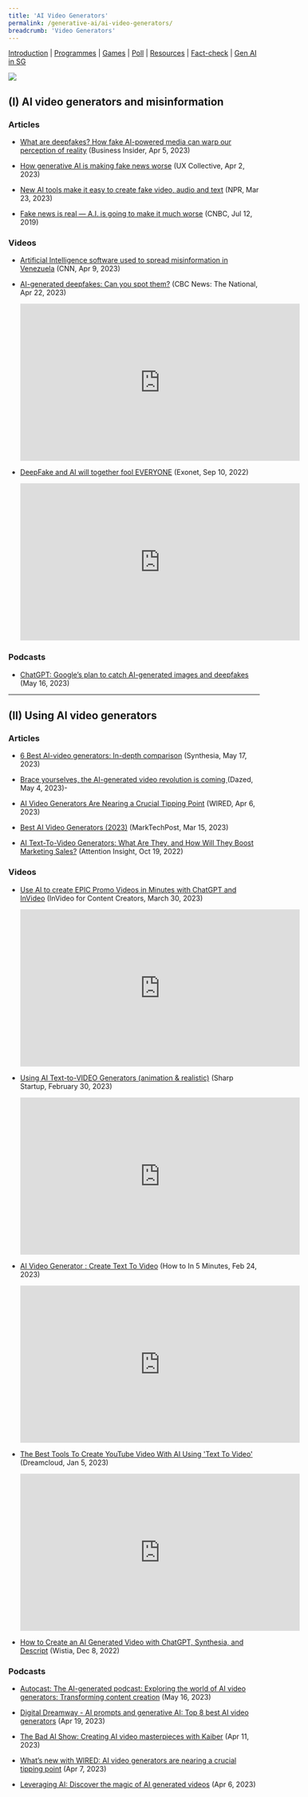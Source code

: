 ```yaml
---
title: 'AI Video Generators'
permalink: /generative-ai/ai-video-generators/
breadcrumb: 'Video Generators'
---
```


[Introduction](/generative-ai/what-is-generative-ai/)  |   [Programmes](/generative-ai/programmes/)  |  [Games](/generative-ai/games/)  |  [Poll](/generative-ai/gen-ai-poll/)  | [Resources](/generative-ai/resource-toolkit/)  | [Fact-check](/generative-ai/fact-checking-tools/)  | [Gen AI in SG](/generative-ai/generative-ai-singapore/)

![](/images/gen-ai-video.png)

## (I) AI video generators and misinformation

### Articles 

- [What are deepfakes? How fake AI-powered media can warp our perception of reality](https://www.businessinsider.com/guides/tech/what-is-deepfake) (Business Insider, Apr 5, 2023)

- [How generative AI is making fake news worse](https://bootcamp.uxdesign.cc/how-generative-ai-is-making-fake-news-worse-4f3408bfca63) (UX Collective, Apr 2, 2023)

- [New AI tools make it easy to create fake video, audio and text](https://www.npr.org/2023/03/23/1165146797/it-takes-a-few-dollars-and-8-minutes-to-create-a-deepfake-and-thats-only-the-sta) (NPR, Mar 23, 2023)

- [Fake news is real — A.I. is going to make it much worse](https://www.cnbc.com/2019/07/12/fake-news-is-real-ai-is-going-to-make-it-much-worse.html) (CNBC, Jul 12, 2019)

  


### Videos

- [Artificial Intelligence software used to spread misinformation in Venezuela](https://edition.cnn.com/videos/world/2023/04/09/exp-venezuela-artificial-intelligence-stefano-pozzebon-fst-04091aseg2-cnni-world.cnn) (CNN, Apr 9, 2023) 

  

- [AI-generated deepfakes: Can you spot them?](https://www.youtube.com/watch?v=gB7oQZDPa1I) (CBC News: The National, Apr 22, 2023)

  <iframe width="560" height="315" src="https://www.youtube.com/embed/gB7oQZDPa1I" title="YouTube video player" frameborder="0" allow="accelerometer; autoplay; clipboard-write; encrypted-media; gyroscope; picture-in-picture; web-share" allowfullscreen></iframe>

  

- [DeepFake and AI will together fool EVERYONE](https://www.youtube.com/watch?v=Wrald_EZgDQ) (Exonet, Sep 10, 2022)

  <iframe width="560" height="315" src="https://www.youtube.com/embed/Wrald_EZgDQ" title="YouTube video player" frameborder="0" allow="accelerometer; autoplay; clipboard-write; encrypted-media; gyroscope; picture-in-picture; web-share" allowfullscreen></iframe>

  

### Podcasts 

- [ChatGPT: Google’s plan to catch AI-generated images and deepfakes](https://open.spotify.com/episode/5Cv45NE41hIYuXVIsnlKn8) (May 16, 2023)

  


<hr>

## (II) Using AI video generators

### Articles 

- [6 Best AI-video generators: In-depth comparison](https://www.synthesia.io/post/best-ai-video-generators) (Synthesia, May 17, 2023)

- [Brace yourselves, the AI-generated video revolution is coming ](https://www.dazeddigital.com/life-culture/article/59785/1/ai-generated-video-revolution-is-coming-runway-nvidia-beer-commercial)(Dazed, May 4, 2023)-

- [AI Video Generators Are Nearing a Crucial Tipping Point](https://www.wired.com/story/ai-video-generators-are-nearing-a-crucial-tipping-point/) (WIRED, Apr 6, 2023)

- [Best AI Video Generators (2023)](https://www.marktechpost.com/2023/03/15/best-text-to-video-ai-generators-2023/) (MarkTechPost, Mar 15, 2023)

- [AI Text-To-Video Generators: What Are They, and How Will They Boost Marketing Sales?](https://attentioninsight.com/ai-text-to-video-generators-what-are-they/) (Attention Insight, Oct 19, 2022)

  

### Videos

- [Use AI to create EPIC Promo Videos in Minutes with ChatGPT and InVideo](https://www.youtube.com/watch?v=wJcx2ID6_Mw&ab_channel=InVideoForContentCreators) (InVideo for Content Creators, March 30, 2023)

  <iframe width="560" height="315" src="https://www.youtube.com/embed/wJcx2ID6_Mw" title="YouTube video player" frameborder="0" allow="accelerometer; autoplay; clipboard-write; encrypted-media; gyroscope; picture-in-picture; web-share" allowfullscreen></iframe>

  

- [Using AI Text-to-VIDEO Generators (animation & realistic)](https://www.youtube.com/watch?v=tcTFbwE91WA&ab_channel=SharpStartup) (Sharp Startup, February 30, 2023)

  <iframe width="560" height="315" src="https://www.youtube.com/embed/tcTFbwE91WA" title="YouTube video player" frameborder="0" allow="accelerometer; autoplay; clipboard-write; encrypted-media; gyroscope; picture-in-picture; web-share" allowfullscreen></iframe>

  

- [AI Video Generator : Create Text To Video](https://www.youtube.com/watch?v=0EQ8t-5m1iA) (How to In 5 Minutes, Feb 24, 2023)

  <iframe width="560" height="315" src="https://www.youtube.com/embed/0EQ8t-5m1iA" title="YouTube video player" frameborder="0" allow="accelerometer; autoplay; clipboard-write; encrypted-media; gyroscope; picture-in-picture; web-share" allowfullscreen></iframe>

  

- [The Best Tools To Create YouTube Video With AI Using 'Text To Video'](https://www.youtube.com/watch?v=jDQ313g5-JU) (Dreamcloud, Jan 5, 2023)

  <iframe width="560" height="315" src="https://www.youtube.com/embed/jDQ313g5-JU" title="YouTube video player" frameborder="0" allow="accelerometer; autoplay; clipboard-write; encrypted-media; gyroscope; picture-in-picture; web-share" allowfullscreen></iframe>

- [How to Create an AI Generated Video with ChatGPT, Synthesia, and Descript](https://wistia.com/learn/production/how-to-create-an-ai-generated-video) (Wistia, Dec 8, 2022)

  

### Podcasts 

- [Autocast: The AI-generated podcast: Exploring the world of AI video generators: Transforming content creation](https://open.spotify.com/episode/04ZsRhipP6LpE4iahFwkpZ) (May 16, 2023)

- [Digital Dreamway - AI prompts and generative AI: Top 8 best AI video generators](https://open.spotify.com/episode/1pniGH7ogVl18vjivNKZ31) (Apr 19, 2023)

- [The Bad AI Show: Creating AI video masterpieces with Kaiber](https://open.spotify.com/episode/2J14Z9qvIFOo6RaWAHWVT5) (Apr 11, 2023)

- [What’s new with WIRED: AI video generators are nearing a crucial tipping point](https://open.spotify.com/episode/3vdisFBVTU4cFZ1ggLwkFc) (Apr 7, 2023)

- [Leveraging AI: Discover the magic of AI generated videos](https://open.spotify.com/episode/5CQkgoRShb4CJ2i7N2idpg) (Apr 6, 2023)

  